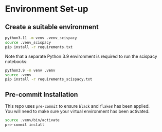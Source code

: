 # Environment Set-up

## Create a suitable environment

```bash
python3.11 -m venv .venv_scispacy
source .venv_scispacy
pip install -r requirements.txt
```

Note that a separate Python 3.9 environment is required to run the scispacy notebooks:


```bash
python3.9 -m venv .venv
source .venv
pip install -r requirements_scispacy.txt
```


## Pre-commit Installation

This repo uses `pre-commit` to ensure `black` and `flake8` has been applied. You will need to make sure your virtual environment has been activated.

```bash 
source .venv/bin/activate
pre-commit install
```